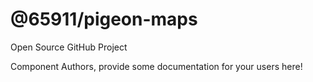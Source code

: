 @65911/pigeon-maps
===============================================
Open Source GitHub Project

Component Authors, provide some documentation for your users here!